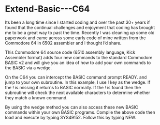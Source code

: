 # Extend-Basic---C64

Its been a long time since I started coding and over the past 30+ years if found that the continual challenges and enjoyment that coding has brought me to be a great way to past the time. Recently I was cleaning up some old paperwork and came across some early code of mine written from the Commodore 64 in 6502 assembler and I thought I’d share.

This Commodore 64 source code (6510 assembly language, Kick Assembler format) adds four new commands to the standard Commodore BASIC v2 and will give you an idea of how to add your own commands to the BASIC via a wedge.

On the C64 you can intercept the BASIC command prompt READY. and jump to your own subroutine. In this example, I use ! key as the wedge. If the ! is missing it returns to BASIC normally. If the ! is found then the subroutine will check the next available characters to determine whether they match a known command.

By using the wedge method you can also access these new BASIC commands within your own BASIC programs. Compile the above code then load and execute by typing SYS49152. Follow this by typing NEW.

